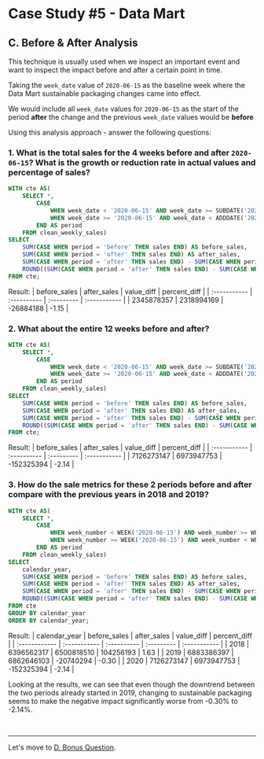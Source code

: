 # Case Study #5 - Data Mart

## C. Before & After Analysis

<p>This technique is usually used when we inspect an important event and want to inspect the impact before and after a certain point in time.</p>

<p>Taking the <code class="language-plaintext highlighter-rouge">week_date</code> value of <code class="language-plaintext highlighter-rouge">2020-06-15</code> as the baseline week where the Data Mart sustainable packaging changes came into effect.</p>

<p>We would include all <code class="language-plaintext highlighter-rouge">week_date</code> values for <code class="language-plaintext highlighter-rouge">2020-06-15</code> as the start of the period <strong>after</strong> the change and the previous <code class="language-plaintext highlighter-rouge">week_date</code> values would be <strong>before</strong></p>

<p>Using this analysis approach - answer the following questions:</p>

### 1. What is the total sales for the 4 weeks before and after <code class="language-plaintext highlighter-rouge">2020-06-15</code>? What is the growth or reduction rate in actual values and percentage of sales?
``` sql
WITH cte AS(
	SELECT *,
		CASE
			WHEN week_date < '2020-06-15' AND week_date >= SUBDATE('2020-06-15', INTERVAL 4 WEEK) THEN 'before'
			WHEN week_date >= '2020-06-15' AND week_date < ADDDATE('2020-06-15', INTERVAL 4 WEEK) THEN 'after'
		END AS period
	FROM clean_weekly_sales)
SELECT
	SUM(CASE WHEN period = 'before' THEN sales END) AS before_sales,
    SUM(CASE WHEN period = 'after' THEN sales END) AS after_sales,
    SUM(CASE WHEN period = 'after' THEN sales END) - SUM(CASE WHEN period = 'before' THEN sales END) AS value_diff,
	ROUND((SUM(CASE WHEN period = 'after' THEN sales END) - SUM(CASE WHEN period = 'before' THEN sales END))/SUM(CASE WHEN period = 'before' THEN sales END)*100, 2) AS percent_diff
FROM cte;
```
Result:
| before_sales | after_sales | value_diff | percent_diff |
| :----------- | :---------- | :--------- | :----------- |
| 2345878357   | 2318994169  | -26884188  | -1.15        |

### 2. What about the entire 12 weeks before and after?
``` sql
WITH cte AS(
	SELECT *,
		CASE
			WHEN week_date < '2020-06-15' AND week_date >= SUBDATE('2020-06-15', INTERVAL 12 WEEK) THEN 'before'
			WHEN week_date >= '2020-06-15' AND week_date < ADDDATE('2020-06-15', INTERVAL 12 WEEK) THEN 'after'
		END AS period
	FROM clean_weekly_sales)
SELECT
	SUM(CASE WHEN period = 'before' THEN sales END) AS before_sales,
    SUM(CASE WHEN period = 'after' THEN sales END) AS after_sales,
    SUM(CASE WHEN period = 'after' THEN sales END) - SUM(CASE WHEN period = 'before' THEN sales END) AS value_diff,
	ROUND((SUM(CASE WHEN period = 'after' THEN sales END) - SUM(CASE WHEN period = 'before' THEN sales END))/SUM(CASE WHEN period = 'before' THEN sales END)*100, 2) AS percent_diff
FROM cte;
```
Result:
| before_sales | after_sales | value_diff | percent_diff |
| :----------- | :---------- | :--------- | :----------- |
| 7126273147   | 6973947753  | -152325394 | -2.14        |

### 3. How do the sale metrics for these 2 periods before and after compare with the previous years in 2018 and 2019?
``` sql
WITH cte AS(
	SELECT *,
		CASE
			WHEN week_number < WEEK('2020-06-15') AND week_number >= WEEK('2020-06-15') - 12 THEN 'before'
			WHEN week_number >= WEEK('2020-06-15') AND week_number < WEEK('2020-06-15') + 12 THEN 'after'
		END AS period
	FROM clean_weekly_sales)
SELECT
	calendar_year,
	SUM(CASE WHEN period = 'before' THEN sales END) AS before_sales,
    SUM(CASE WHEN period = 'after' THEN sales END) AS after_sales,
    SUM(CASE WHEN period = 'after' THEN sales END) - SUM(CASE WHEN period = 'before' THEN sales END) AS value_diff,
	ROUND((SUM(CASE WHEN period = 'after' THEN sales END) - SUM(CASE WHEN period = 'before' THEN sales END))/SUM(CASE WHEN period = 'before' THEN sales END)*100, 2) AS percent_diff
FROM cte
GROUP BY calendar_year
ORDER BY calendar_year;
```
Result:
| calendar_year | before_sales | after_sales | value_diff | percent_diff |
| :------------ | :----------- | :---------- | :--------- | :----------- |
| 2018          | 6396562317   | 6500818510  | 104256193  | 1.63         |
| 2019          | 6883386397   | 6862646103  | -20740294  | -0.30        |
| 2020          | 7126273147   | 6973947753  | -152325394 | -2.14        |

Looking at the results, we can see that even though the downtrend between the two periods already started in 2019, changing to sustainable packaging seems to make the negative impact significantly worse from -0.30% to -2.14%.

<br>

***
Let's move to [D. Bonus Question](./D.%20Bonus%20Question.md).
